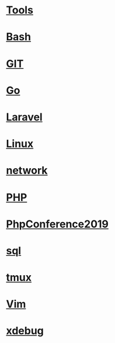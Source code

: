 # [Tools](tools.md)
# [Bash](bash.md)
# [GIT](git.md)
# [Go](GO.md)
# [Laravel](laravel.md)
# [Linux](Others.md)
# [network](curl.md)
# [PHP](php.md)
# [PhpConference2019](PhpConference2019.md)
# [sql](sql.md)
# [tmux](tmux.md)
# [Vim](vim.md)
# [xdebug](xdebug.md)









